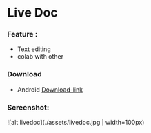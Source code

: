 # Live Doc

### Feature :

- Text editing
- colab with other

### Download

- Android [Download-link](https://expo.dev/artifacts/eas/pv3rjGKZUuCr3DoyK3c7tS.apk)

### Screenshot:

![alt livedoc](./assets/livedoc.jpg | width=100px)

